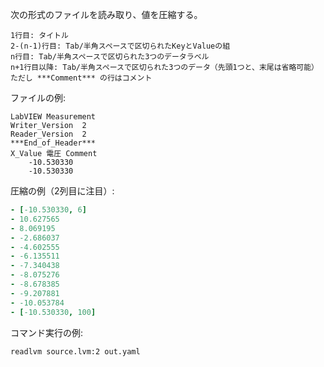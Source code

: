 次の形式のファイルを読み取り、値を圧縮する。

```
1行目: タイトル
2-(n-1)行目: Tab/半角スペースで区切られたKeyとValueの組
n行目: Tab/半角スペースで区切られた3つのデータラベル
n+1行目以降: Tab/半角スペースで区切られた3つのデータ（先頭1つと、末尾は省略可能）
ただし ***Comment*** の行はコメント
```

ファイルの例:

```
LabVIEW Measurement
Writer_Version	2
Reader_Version	2
***End_of_Header***
X_Value 電圧 Comment
	-10.530330
	-10.530330
```

圧縮の例（2列目に注目）:

```yaml
- [-10.530330, 6]
- 10.627565
- 8.069195
- -2.686037
- -4.602555
- -6.135511
- -7.340438
- -8.075276
- -8.678385
- -9.207881
- -10.053784
- [-10.530330, 100]
```

コマンド実行の例:

```sh
readlvm source.lvm:2 out.yaml
```
